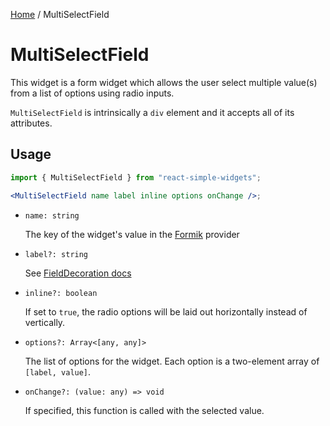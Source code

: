 [Home](../../../README.md) / MultiSelectField

# MultiSelectField

This widget is a form widget which allows the user select multiple value(s) from a list of options using radio inputs. 

`MultiSelectField` is intrinsically a `div` element and it accepts all of its attributes.

## Usage

```jsx
import { MultiSelectField } from "react-simple-widgets";

<MultiSelectField name label inline options onChange />;
```

- `name: string`

  The key of the widget's value in the [Formik](https://jaredpalmer.com/formik/) provider

- `label?: string`

  See [FieldDecoration docs](../field-decoration/field-decoration-usage.md)

- `inline?: boolean`

  If set to `true`, the radio options will be laid out horizontally instead of vertically.

- `options?: Array<[any, any]>`

  The list of options for the widget. Each option is a two-element array of `[label, value]`.

- `onChange?: (value: any) => void`

  If specified, this function is called with the selected value.
